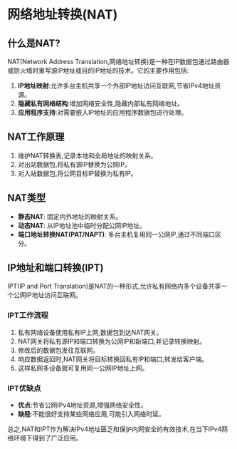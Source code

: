 # 网络地址转换(NAT)

## 什么是NAT?

NAT(Network Address Translation,网络地址转换)是一种在IP数据包通过路由器或防火墙时重写源IP地址或目的IP地址的技术。它的主要作用包括:

1. **IP地址映射**:允许多台主机共享一个外部IP地址访问互联网,节省IPv4地址资源。
2. **隐藏私有网络结构**:增加网络安全性,隐藏内部私有网络地址。
3. **应用程序支持**:对需要嵌入IP地址的应用程序数据包进行处理。

## NAT工作原理

1. 维护NAT转换表,记录本地和全局地址的映射关系。
2. 对出站数据包,将私有源IP替换为公网IP。
3. 对入站数据包,将公网目标IP替换为私有IP。

## NAT类型

- **静态NAT**: 固定内外地址的映射关系。
- **动态NAT**: 从IP地址池中临时分配公网IP地址。
- **端口地址转换NAT(PAT/NAPT)**: 多台主机复用同一公网IP,通过不同端口区分。

## IP地址和端口转换(IPT)

IPT(IP and Port Translation)是NAT的一种形式,允许私有网络内多个设备共享一个公网IP地址访问互联网。

### IPT工作流程

1. 私有网络设备使用私有IP上网,数据包到达NAT网关。
2. NAT网关将私有源IP和端口转换为公网IP和新端口,并记录转换映射。
3. 修改后的数据包发往互联网。
4. 响应数据返回时,NAT网关将目标转换回私有IP和端口,转发给客户端。
5. 这样私网多设备就可复用同一公网IP地址上网。

### IPT优缺点

- **优点**:节省公网IPv4地址资源,增强网络安全性。
- **缺陸**:不能很好支持某些网络应用,可能引入网络时延。

总之,NAT和IPT作为解决IPv4地址匮乏和保护内网安全的有效技术,在当下IPv4网络环境下得到了广泛应用。